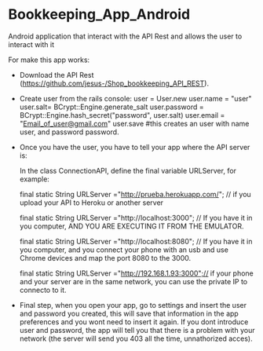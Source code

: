 Bookkeeping_App_Android
=======================

Android application that interact with the API Rest and allows the user to interact with it

For make this app works:

* Download the API Rest (https://github.com/jesus-/Shop_bookkeeping_API_REST).

* Create user from the rails console:
 user = User.new
 user.name = "user"
 user.salt= BCrypt::Engine.generate_salt
 user.password = BCrypt::Engine.hash_secret("password", user.salt)
 user.email = "Email_of_user@gmail.com"
 user.save
#this creates an user with name user, and password password.

* Once you have the user, you have to tell your app where the API server is:

  In the class ConnectionAPI, define the final variable URLServer, for example:
  
  	final static String URLServer ="http://prueba.herokuapp.com/"; // if you upload your API to Heroku or another server
    
    final static String URLServer ="http://localhost:3000"; // If you have it in you computer, AND YOU ARE EXECUTING IT 
    FROM THE EMULATOR.
    
    final static String URLServer ="http://localhost:8080"; // If you have it in you computer, and you connect your phone 
    with an usb and use Chrome devices and map the port 8080 to the 3000.
    
    final static  String URLServer ="http://192.168.1.93:3000";// if your phone and your server are in the same network, you 
    can use the private IP to connecto to it.
    
* Final step, when you open your app, go to settings and insert the user and password you created, this will save that 
information in the app preferences and you wont need to insert it again. If you dont introduce user and password, the app
will tell you that there is a problem with your network (the server will send you 403 all the time, unnathorized acces).

  
